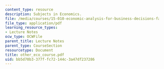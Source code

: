```yaml
---
content_type: resource
description: Subjects in Economics.
file: /media/courses/15-010-economic-analysis-for-business-decisions-fall-2004/bb5d70b3377ffc72144c3a47df237286_other_eco_course.pdf
file_type: application/pdf
learning_resource_types:
- Lecture Notes
ocw_type: OCWFile
parent_title: Lecture Notes
parent_type: CourseSection
resourcetype: Document
title: other_eco_course.pdf
uid: bb5d70b3-377f-fc72-144c-3a47df237286
---
```

